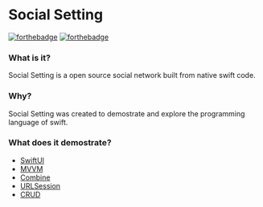 # Social Setting
[![forthebadge](http://ForTheBadge.com/images/badges/made-with-swift.svg)](https://www.swift.org/)
[![forthebadge](https://forthebadge.com/images/badges/for-you.svg)](https://forthebadge.com)

### What is it?

Social Setting is a open source social network built from native swift code.

### Why?

Social Setting was created to demostrate and explore the programming language of swift.

### What does it demostrate?

* [SwiftUI](https://developer.apple.com/documentation/swiftui/)
* [MVVM](https://en.wikipedia.org/wiki/Model%E2%80%93view%E2%80%93viewmodel)
* [Combine](https://developer.apple.com/documentation/combine)
* [URLSession](https://developer.apple.com/documentation/foundation/urlsession)
* <a href="https://en.wikipedia.org/wiki/Create,_read,_update_and_delete" target="_blank">CRUD</a>
